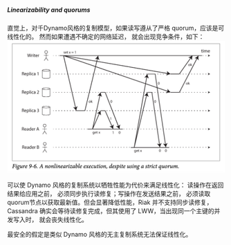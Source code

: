 ##### Linearizability and quorums
直觉上，对千Dynamo风格的复制模型，如果读写遵从了严格 quorum，应该是可线性化的。 然而如果遭遇不确定的网络延迟， 就会出现竞争条件，如下：
![图 0](assets/img_20230721-005907157.png)  


可以使 Dynamo 风格的复制系统以牺牲性能为代价来满足线性化： 读操作在返回结果给应用之前， 必须同步执行读修复；写操作在发送结果之前， 必须读取quorum节点以获取最新值。但会显著降低性能，Riak 并不支持同步读修复，Cassandra 确实会等待读修复完成，但其使用了 LWW，当出现同一个主键的并发写入时， 就会丧失线性化。

最安全的假定是类似 Dynamo 风格的无主复制系统无法保证线性化。
